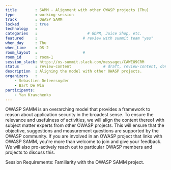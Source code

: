 ```yaml
---
title        : SAMM - Alignment with other OWASP projects (Thu)
type         : working-session
track        : OWASP SAMM
locked       : true
technology   :
categories   :                      # GDPR, Juice Shop, etc.
featured     :                    # review with summit team "yes"
when_day     : Thu
when_time    : DS-2
room_layout  :                    #
room_id      : room-1
session_slack: https://os-summit.slack.com/messages/CAWEU9CRM
status       : review-content              # draft, review-content, done
description  : Aligning the model with other OWASP projects.
organizers   :
    - Sebastien Deleersnyder
    - Bart De Win
participants:
    - Yan Kravchenko
---
```


OWASP SAMM is an overarching model that provides a framework to reason about application security in the broadest sense. To ensure the relevance and usefulness of activities, we will align the content thereof with subject matter experts from other OWASP projects. This will ensure that the objective, suggestions and measurement questions are supported by the OWASP community. If you are involved in an OWASP project that links with OWASP SAMM, you're more than welcome to join and give your feedback. We will also pro-actively reach out to particular OWASP members and projects to discuss this.

Session Requirements: Familiarity with the OWASP SAMM project.
